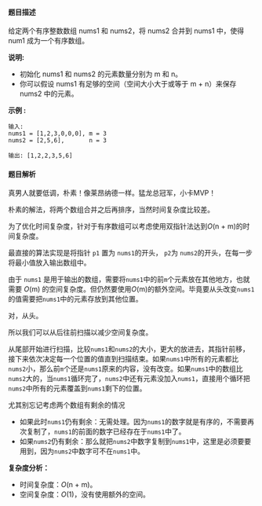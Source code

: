 #### 题目描述

给定两个有序整数数组 nums1 和 nums2，将 nums2 合并到 nums1 中，使得 num1 成为一个有序数组。

**说明:**

- 初始化 nums1 和 nums2 的元素数量分别为 m 和 n。
- 你可以假设 nums1 有足够的空间（空间大小大于或等于 m + n）来保存 nums2 中的元素。

**示例 :**

```
输入:
nums1 = [1,2,3,0,0,0], m = 3
nums2 = [2,5,6],       n = 3

输出: [1,2,2,3,5,6]
```

#### 题目解析

真男人就要低调，朴素！像莱昂纳德一样。猛龙总冠军，小卡MVP！

朴素的解法，将两个数组合并之后再排序，当然时间复杂度比较差。

为了优化时间复杂度，针对于有序数组可以考虑使用双指针法达到*O*(n + m)的时间复杂度。

最直接的算法实现是将指针 `p1` 置为 `nums1`的开头， `p2`为 `nums2`的开头，在每一步将最小值放入输出数组中。

由于 `nums1` 是用于输出的数组，需要将`nums1`中的前`m`个元素放在其他地方，也就需要 *O*(m) 的空间复杂度。但仍然要使用*O*(m)的额外空间。毕竟要从头改变`nums1`的值需要把`nums1`中的元素存放到其他位置。

对，从头。

所以我们可以从后往前扫描以减少空间复杂度。

从尾部开始进行扫描，比较`nums1`和`nums2`的大小，更大的放进去，其指针前移，接下来依次决定每一个位置的值直到扫描结束。如果`nums1`中所有的元素都比`nums2`小，那么前`m`个还是`nums1`原来的内容，没有改变。如果`nums1`中的数组比`nums2`大的，当`nums1`循环完了，`nums2`中还有元素没加入`nums1`，直接用个循环把`nums2`中所有的元素覆盖到`nums1`剩下的位置。

尤其别忘记考虑两个数组有剩余的情况

- 如果此时`nums1`仍有剩余：无需处理。因为`nums1`的数字就是有序的，不需要再次复制了，`nums1`的前面的数字已经存在于`nums1`中了。
- 如果`nums2`仍有剩余：那么就把`nums2`中数字复制到`nums1`中，这里是必须要要用到，因为`nums2`中数字可不在`nums1`中。

**复杂度分析：**

- 时间复杂度：*O*(n + m)。
- 空间复杂度：*O*(1)，没有使用额外的空间。



